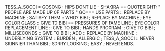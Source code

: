 TESS_A_SOCCI = GOSONG : HIPS DONT LIE - SHAKIRA == QUOTERIGHT: " PEOPLE ARE MADE UP OF PARTS " GO=== USE PARTS :: REPLACE BY MACHINE ; SATISFY THEM :: WHO? BIBI ; REPLACE BY MACHINE ; EYE COLOR GLASS :: GIVE TO BIBI == PRESSURES OF FAME LINE ; EYE COLOR REPLACEMENT LINE :: GIVE TO BIBI ; HANDS PROGRAM :: GIVE TO BIBI ; MILLISECONDS :: GIVE TO BIBI ; ADD :: REPLACE BY MACHINE ; UNDERLYING SYSTEM :: BURDEN ; ALLERGIC ; 
TESS_A_SOCCI :: NEVER SKINNIER THAN BIBI ; SORRY LOOKING ; EASY ; NEVER ENDS.
